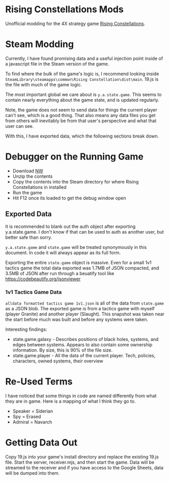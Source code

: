 # Rising Constellations Mods

Unofficial modding for the 4X strategy game [Rising Constellations](https://rising-constellation.com/).

# Steam Modding
Currently, I have found promising data and a useful injection point inside of a javascript file in the Steam version of the game.

To find where the bulk of the game's logic is, I recommend looking inside `SteamLibrary\steamapps\common\Rising Constellation\dist\main`. 19.js is the file with much of the game logic.

The most important global we care about is `y.a.state.game`. This seems to contain nearly everything about the game state, and is updated regularly.

Note, the game does not seem to send data for things the current player can't see, which is a good thing. That also means any data files you get from others will inevitably be from that user's perspective and what that user can see.

With this, I have exported data, which the following sections break down.

# Debugger on the Running Game
* Download [NW](https://dl.nwjs.io/v0.54.0/)
* Unzip the contents
* Copy the contents into the Steam directory for where Rising Constellations in installed
* Run the game
* Hit F12 once its loaded to get the debug window open

## Exported Data
It is recommended to blank out the auth object after exporting y.a.state.game. I don't know if that can be used to auth as another user, but better safe than sorry.

`y.a.state.game` and `state.game` will be treated synonymously in this document. In code it will always appear as its full form.

Exporting the entire `state.game` object is massive. Even for a small 1v1 tactics game the total data exported was 1.7MB of JSON compacted, and 3.5MB of JSON after run through a beuatify tool like https://codebeautify.org/jsonviewer

### 1v1 Tactics Game Data
`alldata formatted tactics game 1v1.json` is all of the data from `state.game` as a JSON blob. The exported game is from a tactics game with myself (player Granite) and another player (Slaught). This snapshot was taken near the start before much was built and before any systems were taken.

Interesting findings:
* state.game.galaxy - Describes positions of black holes, systems, and edges between systems. Appears to also contain some ownership information. By size, this is 90% of the file size.
* state.game.player - All the data of the current player. Tech, policies, characters, owned systems, their overview


# Re-Used Terms
I have noticed that some things in code are named differently from what they are in game. Here is a mapping of what I think they go to.

* Speaker = Siderian
* Spy = Erased
* Admiral = Navarch

# Getting Data Out
Copy 19.js into your game's install directory and replace the existing 19.js file. Start the server, receiver.mjs, and
then start the game. Data will be streamed to the receiver and if you have access to the Google Sheets, data will
be dumped into them.